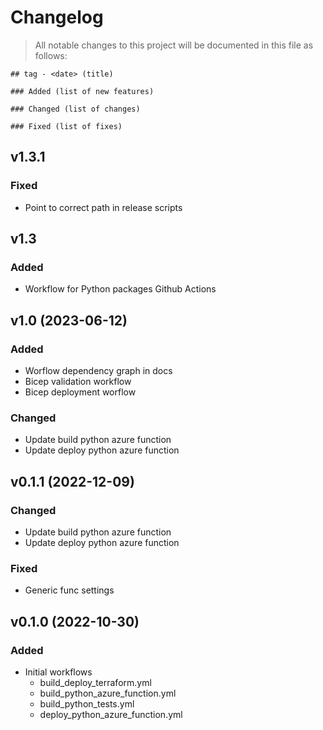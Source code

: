 # Changelog

> All notable changes to this project will be documented in this file as follows:

```text
## tag - <date> (title)

### Added (list of new features)

### Changed (list of changes)

### Fixed (list of fixes)
```
## v1.3.1

### Fixed

- Point to correct path in release scripts

## v1.3

### Added

- Workflow for Python packages Github Actions

## v1.0 (2023-06-12)

### Added

- Worflow dependency graph in docs
- Bicep validation workflow
- Bicep deployment worflow

### Changed

- Update build python azure function
- Update deploy python azure function

## v0.1.1 (2022-12-09)

### Changed

- Update build python azure function
- Update deploy python azure function

### Fixed

- Generic func settings

## v0.1.0 (2022-10-30)

### Added

- Initial workflows
  - build_deploy_terraform.yml
  - build_python_azure_function.yml
  - build_python_tests.yml
  - deploy_python_azure_function.yml
